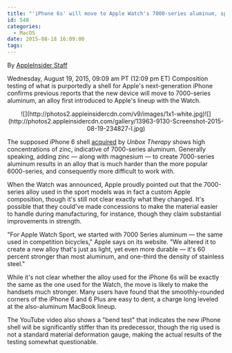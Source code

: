 ```yaml
---
title: "'iPhone 6s' will move to Apple Watch's 7000-series aluminum, spectrometer analysis confirms"
id: 548
categories:
  - MacOS
date: 2015-08-18 16:09:00
tags:
---
```

 By [AppleInsider Staff](mailto:news@appleinsider.com)

<span itemprop="datePublished" content="2015-08-19T12:09:00-04:00">Wednesday, August 19, 2015, 09:09 am PT (12:09 pm ET)</span>
<span itemprop="articleBody" readability="20"><span>Composition testing of what is purportedly a shell for Apple's next-generation iPhone confirms previous reports that the new device will move to 7000-series aluminum, an alloy first introduced to Apple's lineup with the Watch.

</span>

<div align="center">
<div>![](http://photos2.appleinsidercdn.com/v9/images/1x1-white.jpg)<noscript>![](http://photos2.appleinsidercdn.com/gallery/13963-9130-Screenshot-2015-08-19-234827-l.jpg)</noscript></div>

<span></span></div>

The supposed iPhone 6 shell [acquired](https://www.youtube.com/watch?v=ChUsy8gWwvo) by _Unbox Therapy_ shows high concentrations of zinc, indicative of 7000-series aluminum. Generally speaking, adding zinc — along with magnesium — to create 7000-series aluminum results in an alloy that is much harder than the more popular 6000-series, and consequently more difficult to work with.

When the Watch was announced, Apple proudly pointed out that the 7000-series alloy used in the sport models was in fact a custom Apple composition, though it's still not clear exactly what they changed. It's possible that they could've made concessions to make the material easier to handle during manufacturing, for instance, though they claim substantial improvements in strength.

"For Apple Watch Sport, we started with 7000 Series aluminum — the same used in competition bicycles," Apple says on its website. "We altered it to create a new alloy that's just as light, yet even more durable — it's 60 percent stronger than most aluminum, and one-third the density of stainless steel."

While it's not clear whether the alloy used for the iPhone 6s will be exactly the same as the one used for the Watch, the move is likely to make the handsets much stronger. Many users have found that the smoothly-rounded corners of the iPhone 6 and 6 Plus are easy to dent, a charge long leveled at the also-aluminum MacBook lineup.

The YouTube video also shows a "bend test" that indicates the new iPhone shell will be significantly stiffer than its predecessor, though the rig used is not a standard material deformation gauge, making the actual results of the testing somewhat questionable. 
</span></div>
